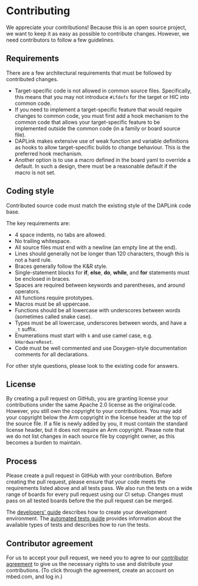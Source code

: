 Contributing
============

We appreciate your contributions! Because this is an open source project, we want to keep it as easy
as possible to contribute changes. However, we need contributors to follow a few guidelines.


## Requirements

There are a few architectural requirements that must be followed by contributed changes.

- Target-specific code is not allowed in common source files. Specifically, this means that you
    may not introduce `#ifdefs` for the target or HIC into common code.
- If you need to implement a target-specific feature that would require changes to common code, you
    must first add a hook mechanism to the common code that allows your target-specific feature to
    be implemented outside the common code (in a family or board source file).
- DAPLink makes extensive use of weak function and variable definitions as hooks to allow
    target-specific builds to change behaviour. This is the preferred hook mechanism.
- Another option is to use a macro defined in the board yaml to override a default. In such a
    design, there must be a reasonable default if the macro is not set.


## Coding style

Contributed source code must match the existing style of the DAPLink code base.

The key requirements are:
- 4 space indents, no tabs are allowed.
- No trailing whitespace.
- All source files must end with a newline (an empty line at the end).
- Lines should generally not be longer than 120 characters, though this is not a hard rule.
- Braces generally follow the K&R style.
- Single-statement blocks for **if**, **else**, **do**, **while**, and **for** statements must be
    enclosed in braces.
- Spaces are required between keywords and parentheses, and around operators.
- All functions require prototypes.
- Macros must be all uppercase.
- Functions should be all lowercase with underscores between words (sometimes called snake case).
- Types must be all lowercase, underscores between words, and have a `_t` suffix.
- Enumerations must start with `k` and use camel case, e.g. `kHardwareReset`.
- Code must be well commented and use Doxygen-style documentation comments for all declarations.

For other style questions, please look to the existing code for answers.


## License

By creating a pull request on GitHub, you are granting license your contributions under the same
Apache 2.0 license as the original code. However, you still own the copyright to your contributions.
You may add your copyright below the Arm copyright in the license header at the top of the source
file. If a file is newly added by you, it must contain the standard license header, but it does not
require an Arm copyright. Please note that we do not list changes in each source file by copyright
owner, as this becomes a burden to maintain.


## Process

Please create a pull request in GitHub with your contribution. Before creating the pull request,
please ensure that your code meets the requirements listed above and all tests pass. We also run the
tests on a wide range of boards for every pull request using our CI setup. Changes must pass on all
tested boards before the the pull request can be merged.

The [developers' guide](docs/DEVELOPERS-GUIDE.md) describes how to create your development
environment. The [automated tests guide](docs/AUTOMATED_TESTS.md) provides information about the
available types of tests and describes how to run the tests.


## Contributor agreement

For us to accept your pull request, we need you to agree to our [contributor
agreement](http://os.mbed.com/contributor_agreement/) to give us the necessary rights to use and
distribute your contributions. (To click through the agreement, create an account on mbed.com, and
log in.)
